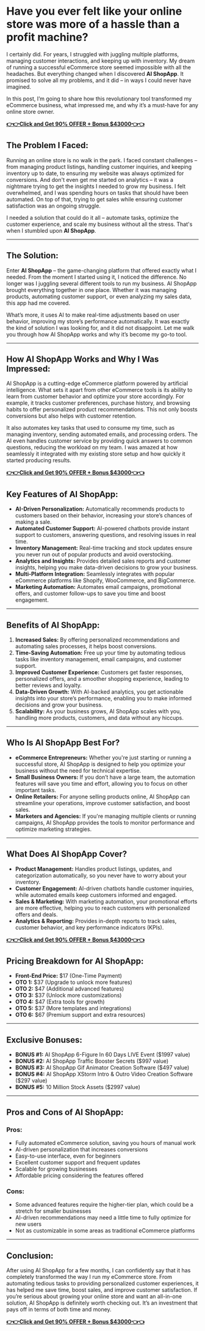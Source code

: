 # Have you ever felt like your online store was more of a hassle than a profit machine?

I certainly did. For years, I struggled with juggling multiple platforms, managing customer interactions, and keeping up with inventory. My dream of running a successful eCommerce store seemed impossible with all the headaches. But everything changed when I discovered **AI ShopApp**. It promised to solve all my problems, and it did – in ways I could never have imagined.

In this post, I’m going to share how this revolutionary tool transformed my eCommerce business, what impressed me, and why it’s a must-have for any online store owner.

**[👉👉Click and Get 90% OFFER + Bonus $43000👈👈](https://digitalpromoreviews.com/ai-shopapp-review/)**

## The Problem I Faced:

Running an online store is no walk in the park. I faced constant challenges – from managing product listings, handling customer inquiries, and keeping inventory up to date, to ensuring my website was always optimized for conversions. And don't even get me started on analytics – it was a nightmare trying to get the insights I needed to grow my business. I felt overwhelmed, and I was spending hours on tasks that should have been automated. On top of that, trying to get sales while ensuring customer satisfaction was an ongoing struggle.

I needed a solution that could do it all – automate tasks, optimize the customer experience, and scale my business without all the stress. That's when I stumbled upon **AI ShopApp**.

---

## The Solution:

Enter **AI ShopApp** – the game-changing platform that offered exactly what I needed. From the moment I started using it, I noticed the difference. No longer was I juggling several different tools to run my business. AI ShopApp brought everything together in one place. Whether it was managing products, automating customer support, or even analyzing my sales data, this app had me covered.

What’s more, it uses AI to make real-time adjustments based on user behavior, improving my store’s performance automatically. It was exactly the kind of solution I was looking for, and it did not disappoint. Let me walk you through how AI ShopApp works and why it’s become my go-to tool.

---

## How AI ShopApp Works and Why I Was Impressed:

AI ShopApp is a cutting-edge eCommerce platform powered by artificial intelligence. What sets it apart from other eCommerce tools is its ability to learn from customer behavior and optimize your store accordingly. For example, it tracks customer preferences, purchase history, and browsing habits to offer personalized product recommendations. This not only boosts conversions but also helps with customer retention.

It also automates key tasks that used to consume my time, such as managing inventory, sending automated emails, and processing orders. The AI even handles customer service by providing quick answers to common questions, reducing the workload on my team. I was amazed at how seamlessly it integrated with my existing store setup and how quickly it started producing results.

**[👉👉Click and Get 90% OFFER + Bonus $43000👈👈](https://digitalpromoreviews.com/ai-shopapp-review/)**

## Key Features of AI ShopApp:

- **AI-Driven Personalization:** Automatically recommends products to customers based on their behavior, increasing your store’s chances of making a sale.
- **Automated Customer Support:** AI-powered chatbots provide instant support to customers, answering questions, and resolving issues in real time.
- **Inventory Management:** Real-time tracking and stock updates ensure you never run out of popular products and avoid overstocking.
- **Analytics and Insights:** Provides detailed sales reports and customer insights, helping you make data-driven decisions to grow your business.
- **Multi-Platform Integration:** Seamlessly integrates with popular eCommerce platforms like Shopify, WooCommerce, and BigCommerce.
- **Marketing Automation:** Automates email campaigns, promotional offers, and customer follow-ups to save you time and boost engagement.

---

## Benefits of AI ShopApp:

1. **Increased Sales:** By offering personalized recommendations and automating sales processes, it helps boost conversions.
2. **Time-Saving Automation:** Free up your time by automating tedious tasks like inventory management, email campaigns, and customer support.
3. **Improved Customer Experience:** Customers get faster responses, personalized offers, and a smoother shopping experience, leading to better reviews and loyalty.
4. **Data-Driven Growth:** With AI-backed analytics, you get actionable insights into your store’s performance, enabling you to make informed decisions and grow your business.
5. **Scalability:** As your business grows, AI ShopApp scales with you, handling more products, customers, and data without any hiccups.

---

## Who Is AI ShopApp Best For?

- **eCommerce Entrepreneurs:** Whether you're just starting or running a successful store, AI ShopApp is designed to help you optimize your business without the need for technical expertise.
- **Small Business Owners:** If you don’t have a large team, the automation features will save you time and effort, allowing you to focus on other important tasks.
- **Online Retailers:** For anyone selling products online, AI ShopApp can streamline your operations, improve customer satisfaction, and boost sales.
- **Marketers and Agencies:** If you're managing multiple clients or running campaigns, AI ShopApp provides the tools to monitor performance and optimize marketing strategies.

---

## What Does AI ShopApp Cover?

- **Product Management:** Handles product listings, updates, and categorization automatically, so you never have to worry about your inventory.
- **Customer Engagement:** AI-driven chatbots handle customer inquiries, while automated emails keep customers informed and engaged.
- **Sales & Marketing:** With marketing automation, your promotional efforts are more effective, helping you to reach customers with personalized offers and deals.
- **Analytics & Reporting:** Provides in-depth reports to track sales, customer behavior, and key performance indicators (KPIs).

**[👉👉Click and Get 90% OFFER + Bonus $43000👈👈](https://digitalpromoreviews.com/ai-shopapp-review/)**

## Pricing Breakdown for AI ShopApp:

- **Front-End Price:** $17 (One-Time Payment)
- **OTO 1:** $37 (Upgrade to unlock more features)
- **OTO 2:** $47 (Additional advanced features)
- **OTO 3:** $37 (Unlock more customizations)
- **OTO 4:** $47 (Extra tools for growth)
- **OTO 5:** $37 (More templates and integrations)
- **OTO 6:** $67 (Premium support and extra resources)

---

## Exclusive Bonuses:

- **BONUS #1:** AI ShopApp 6-Figure In 60 Days LIVE Event ($1997 value)
- **BONUS #2:** AI ShopApp Traffic Booster Secrets ($997 value)
- **BONUS #3:** AI ShopApp Gif Animator Creation Software ($497 value)
- **BONUS #4:** AI ShopApp XStorm Intro & Outro Video Creation Software ($297 value)
- **BONUS #5:** 10 Million Stock Assets ($2997 value)

---

## Pros and Cons of AI ShopApp:

### Pros:

- Fully automated eCommerce solution, saving you hours of manual work
- AI-driven personalization that increases conversions
- Easy-to-use interface, even for beginners
- Excellent customer support and frequent updates
- Scalable for growing businesses
- Affordable pricing considering the features offered

### Cons:

- Some advanced features require the higher-tier plan, which could be a stretch for smaller businesses
- AI-driven recommendations may need a little time to fully optimize for new users
- Not as customizable in some areas as traditional eCommerce platforms

---

## Conclusion:

After using AI ShopApp for a few months, I can confidently say that it has completely transformed the way I run my eCommerce store. From automating tedious tasks to providing personalized customer experiences, it has helped me save time, boost sales, and improve customer satisfaction. If you’re serious about growing your online store and want an all-in-one solution, AI ShopApp is definitely worth checking out. It’s an investment that pays off in terms of both time and money.

**[👉👉Click and Get 90% OFFER + Bonus $43000👈👈](https://digitalpromoreviews.com/ai-shopapp-review/)**
